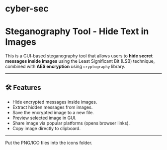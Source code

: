 # cyber-sec
# Steganography Tool - Hide Text in Images

This is a GUI-based steganography tool that allows users to **hide secret messages inside images** using the Least Significant Bit (LSB) technique, combined with **AES encryption** using `cryptography` library.

---

## 🛠️ Features

- Hide encrypted messages inside images.
- Extract hidden messages from images.
- Save the encrypted image to a new file.
- Preview selected image in GUI.
- Share image via popular platforms (opens browser links).
- Copy image directly to clipboard.

---
Put the PNG/ICO files into the icons folder.
